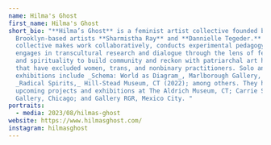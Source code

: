 ```yaml
---
name: Hilma's Ghost
first_name: Hilma's Ghost
short_bio: "**Hilma’s Ghost** is a feminist artist collective founded by
  Brooklyn-based artists **Sharmistha Ray** and **Dannielle Tegeder.** The
  collective makes work collaboratively, conducts experimental pedagogy, and
  engages in transcultural research and dialogue through the lens of feminism
  and spirituality to build community and reckon with patriarchal art histories
  that have excluded women, trans, and nonbinary practitioners. Solo and group
  exhibitions include _Schema: World as Diagram_, Marlborough Gallery, NY and
  _Radical Spirits,_ Hill-Stead Museum, CT (2022); among others. They have
  upcoming projects and exhibitions at The Aldrich Museum, CT; Carrie Secrist
  Gallery, Chicago; and Gallery RGR, Mexico City. "
portraits:
  - media: 2023/08/hilmas-ghost
website: https://www.hilmasghost.com/
instagram: hilmasghost
---
```

